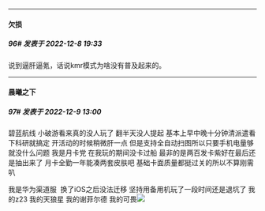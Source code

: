 

*****

####  欠损  
##### 96#       发表于 2022-12-8 19:33

说到逼肝逼氪，话说kmr模式为啥没有普及起来的。



*****

####  晨曦之下  
##### 97#       发表于 2022-12-9 13:00

碧蓝航线
小破游看来真的没人玩了 翻半天没人提起
基本上早中晚十分钟清派遣看下科研就搞定
开活动的时候稍微肝一点 但是支持全自动扫图所以只要手机电量够就没什么问题
我是月卡党 在我玩的期间没卡过船 最非的是两百发卡紫好在最后还是抽出来了 月卡全勤一年能凑两套皮肤吧 基础卡面质量都挺过关的所以不算刚需叭

我是华为渠道服  换了iOS之后没法迁移 坚持用备用机玩了一段时间还是退坑了 我的z23 我的天狼星 我的谢菲尔德 我的可畏<img src="https://static.saraba1st.com/image/smiley/carton2017/253.png" referrerpolicy="no-referrer">

